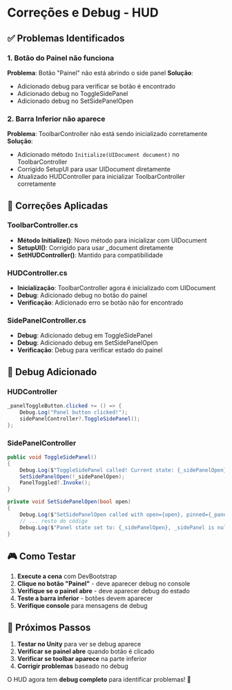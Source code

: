 # Correções e Debug - HUD

## ✅ Problemas Identificados

### 1. Botão do Painel não funciona
**Problema**: Botão "Painel" não está abrindo o side panel
**Solução**: 
- Adicionado debug para verificar se botão é encontrado
- Adicionado debug no ToggleSidePanel
- Adicionado debug no SetSidePanelOpen

### 2. Barra Inferior não aparece
**Problema**: ToolbarController não está sendo inicializado corretamente
**Solução**: 
- Adicionado método `Initialize(UIDocument document)` no ToolbarController
- Corrigido SetupUI para usar UIDocument diretamente
- Atualizado HUDController para inicializar ToolbarController corretamente

## 🔧 Correções Aplicadas

### ToolbarController.cs
- **Método Initialize()**: Novo método para inicializar com UIDocument
- **SetupUI()**: Corrigido para usar _document diretamente
- **SetHUDController()**: Mantido para compatibilidade

### HUDController.cs
- **Inicialização**: ToolbarController agora é inicializado com UIDocument
- **Debug**: Adicionado debug no botão do painel
- **Verificação**: Adicionado erro se botão não for encontrado

### SidePanelController.cs
- **Debug**: Adicionado debug em ToggleSidePanel
- **Debug**: Adicionado debug em SetSidePanelOpen
- **Verificação**: Debug para verificar estado do painel

## 🧪 Debug Adicionado

### HUDController
```csharp
_panelToggleButton.clicked += () => {
    Debug.Log("Panel button clicked!");
    sidePanelController?.ToggleSidePanel();
};
```

### SidePanelController
```csharp
public void ToggleSidePanel()
{
    Debug.Log($"ToggleSidePanel called! Current state: {_sidePanelOpen}");
    SetSidePanelOpen(!_sidePanelOpen);
    PanelToggled?.Invoke();
}

private void SetSidePanelOpen(bool open)
{
    Debug.Log($"SetSidePanelOpen called with open={open}, pinned={_panelPinned}");
    // ... resto do código
    Debug.Log($"Panel state set to: {_sidePanelOpen}, _sidePanel is null: {_sidePanel == null}");
}
```

## 🎮 Como Testar

1. **Execute a cena** com DevBootstrap
2. **Clique no botão "Painel"** - deve aparecer debug no console
3. **Verifique se o painel abre** - deve aparecer debug do estado
4. **Teste a barra inferior** - botões devem aparecer
5. **Verifique console** para mensagens de debug

## 🚀 Próximos Passos

1. **Testar no Unity** para ver se debug aparece
2. **Verificar se painel abre** quando botão é clicado
3. **Verificar se toolbar aparece** na parte inferior
4. **Corrigir problemas** baseado no debug

O HUD agora tem **debug completo** para identificar problemas! 🎉

